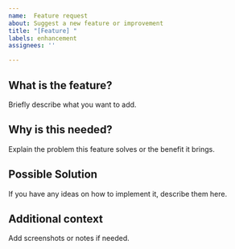 ```yaml
---
name:  Feature request
about: Suggest a new feature or improvement
title: "[Feature] "
labels: enhancement
assignees: ''

---
```


## What is the feature?

Briefly describe what you want to add.

## Why is this needed?

Explain the problem this feature solves or the benefit it brings.

## Possible Solution

If you have any ideas on how to implement it, describe them here.

## Additional context

Add screenshots or notes if needed.
